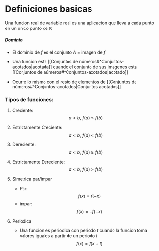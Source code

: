 # Definiciones basicas

Una funcion real de variable real es una aplicacion que lleva a cada punto en un unico punto de $\mathbb{R}$

##### Dominio
- El dominio de $f$ es el conjunto $A$ = imagen de $f$ 

- Una funcion esta [[Conjuntos de números#^Conjuntos-acotados|acotada]] cuando el conjunto de sus imagenes esta [[Conjuntos de números#^Conjuntos-acotados|acotado]]
- Ocurre lo mismo con el resto de elementos de [[Conjuntos de números#^Conjuntos-acotados|Conjuntos acotados]]

### Tipos de funciones:
1. Creciente: $$a < b,\  f(a) \leq f(b)$$
2. Estrictamente Creciente: $$a < b,\ f(a) < f(b)$$
3. Dereciente: $$a < b,\ f(a) \geq f(b)$$
4. Estrictamente Dereciente: $$a < b,\ f(a) > f(b)$$
5. Simetrica par/impar
	- Par: $$f(x) = f(-x)$$
	- impar: $$f(x) = -f(-x)$$

6. Periodica
	- Una funcion es periodica con periodo $t$ cuando la funcion toma valores iguales a partir de un periodo $t$ $$f(x) = f(x + t)$$